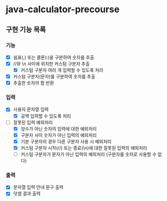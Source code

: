 # java-calculator-precourse

## 구현 기능 목록

### 기능

- [x] 쉼표(,) 또는 콜론(:)을 구분하여 숫자를 추출
- [x] //와 \n 사이에 위치한 커스텀 구분자 추출
    - [x] 커스텀 구분자 여러 개 입력할 수 있도록 처리
- [x] 커스텀 구분자(문자)를 구분하여 숫자를 추출
- [x] 추출한 숫자의 합 반환

### 입력

- [x] 사용자 문자열 입력
    - [x] 공백 입력할 수 있도록 처리
- [ ] 잘못된 입력 예외처리
    - [x] 양수가 아닌 숫자의 입력에 대한 예외처리
    - [x] 구분자 사이 숫자가 아닌 입력의 예외처리
    - [x] 기본 구분자의 경우 다른 구분자 사용 시 예외처리
    - [x] 커스텀 구분자 시작(//) 또는 종료(\n)에 대한 잘못된 입력의 예외처리
    - [ ] 커스텀 구분자가 문자가 아닌 입력의 예외처리 (구분자를 숫자로 사용할 수 없다)

### 출력

- [x] 문자열 입력 안내 문구 출력
- [x] 덧셈 결과 출력